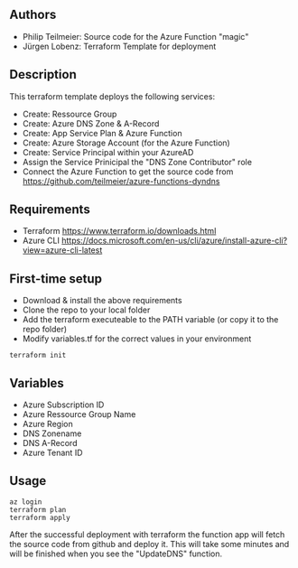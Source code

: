 ## Authors ##
* Philip Teilmeier: Source code for the Azure Function "magic"
* Jürgen Lobenz:    Terraform Template for deployment

## Description ##

This terraform template deploys the following services:
* Create: Ressource Group
* Create: Azure DNS Zone & A-Record
* Create: App Service Plan & Azure Function
* Create: Azure Storage Account (for the Azure Function)
* Create: Service Principal within your AzureAD 
* Assign the Service Prinicipal the "DNS Zone Contributor" role
* Connect the Azure Function to get the source code from https://github.com/teilmeier/azure-functions-dyndns

## Requirements ##
* Terraform     https://www.terraform.io/downloads.html
* Azure CLI     https://docs.microsoft.com/en-us/cli/azure/install-azure-cli?view=azure-cli-latest

## First-time setup ##
* Download & install the above requirements
* Clone the repo to your local folder
* Add the terraform executeable to the PATH variable (or copy it to the repo folder)
* Modify variables.tf for the correct values in your environment
~~~~
terraform init
~~~~

## Variables ##
* Azure Subscription ID
* Azure Ressource Group Name
* Azure Region
* DNS Zonename
* DNS A-Record
* Azure Tenant ID

## Usage ##
~~~~
az login
terraform plan
terraform apply
~~~~

After the successful deployment with terraform the function app will fetch the source code from github and deploy it. This will take some minutes and will be finished when you see the "UpdateDNS" function.
